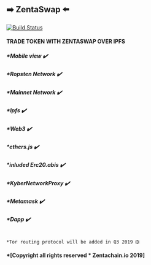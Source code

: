 ## :arrow_right: ZentaSwap :arrow_left:

[![Build Status](https://travis-ci.org/dwyl/esta.svg?branch=master)](zentachain.io)

#### TRADE TOKEN WITH ZENTASWAP OVER IPFS

##### *Mobile view ✔️

##### *Ropsten Network ✔️

##### *Mainnet Network ✔️

##### *Ipfs ✔️

##### *Web3 ✔️

##### *ethers.js ✔️

##### *inluded Erc20.abis ✔️

##### *KyberNetworkProxy ✔️

##### *Metamask ✔️

##### *Dapp ✔️


````

*Tor routing protocol will be added in Q3 2019 ❎

````
#### *[Copyright all rights reserved * Zentachain.io 2019]
